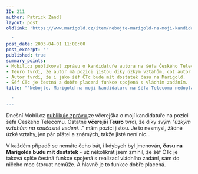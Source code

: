 ```yaml
---
ID: 211
author: Patrick Zandl
layout: post
oldlink: 'https://www.marigold.cz/item/nebojte-marigold-na-moji-kandidaturu-na-sefa-telecomu-nedoplati

  '
post_date: 2003-04-01 11:08:00
post_excerpt: ''
published: true
summary_points:
- Mobil.cz publikoval zprávu o kandidatuře autora na šéfa Českého Telecomu.
- Teuro tvrdí, že autor má pozici jistou díky úzkým vztahům, což autor popírá.
- Autor tvrdí, že i jako šéf ČTc bude mít dostatek času na Marigold.
- Šéf ČTc je čestná a dobře placená funkce spojená s vládním zadáním.
title: "'Nebojte, Marigold na moji kandidaturu na šéfa Telecomu nedoplatí"

  '
---
```


<p>
Dnešní Mobil.cz <A href="http://www.mobil.cz/zprava.html?zprava=22035" target=_blank>publikuje zprávu </A>ze včerejška o mojí kandidatuře na pozici šéfa Českého Telecomu. Ostatně <STRONG>včerejší Teuro</STRONG> tvrdí, že díky svým <EM>"úzkým vztahům na současné vedení..."</EM> mám pozici jistou. Je to nesmysl, žádné úzké vztahy, jen pár přátel a známých, takže jisté není nic...</p>

<p>
V každém případě se nemáte čeho bát, i kdybych byl jmenován, <STRONG>času na Marigolda budu mít dostatek</STRONG> - už několikrát jsem zmínil, že šéf ČTc je taková spíše čestná funkce spojená s realizací vládního zadání, sám do ničeho moc štoruat nemůže. A hlavně je to funkce dobře placená.</p>